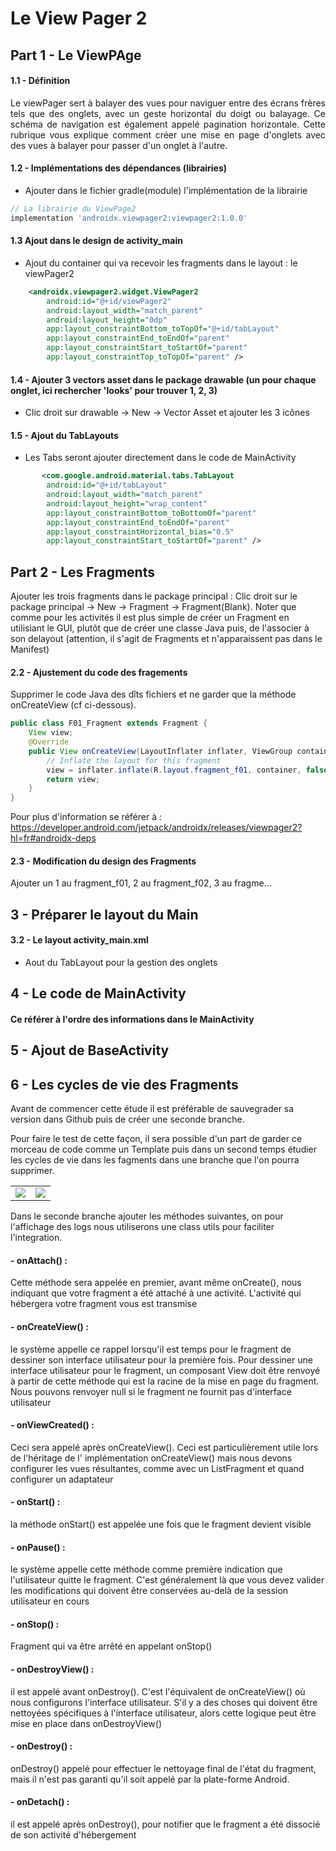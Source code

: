 # Le View Pager 2

## Part 1 - Le ViewPAge

#### 1.1 - Définition

<div align="justify">
Le viewPager sert à balayer des vues pour naviguer entre des écrans frères tels que des onglets, 
avec un geste horizontal du doigt ou balayage. Ce schéma de navigation est également appelé pagination
horizontale. Cette rubrique vous explique comment créer une mise en page d'onglets avec des vues à 
balayer pour passer d'un onglet à l'autre.
</div>

#### 1.2 - Implémentations des dépendances (librairies)

- Ajouter dans le fichier gradle(module) l'implémentation de la librairie

``` gradle
// La librairie du ViewPage2
implementation 'androidx.viewpager2:viewpager2:1.0.0'
```

#### 1.3 Ajout dans le design de activity_main

- Ajout du container qui va recevoir les fragments dans le layout : le viewPager2

``` xml
    <androidx.viewpager2.widget.ViewPager2
        android:id="@+id/viewPager2"
        android:layout_width="match_parent"
        android:layout_height="0dp"
        app:layout_constraintBottom_toTopOf="@+id/tabLayout"
        app:layout_constraintEnd_toEndOf="parent"
        app:layout_constraintStart_toStartOf="parent"
        app:layout_constraintTop_toTopOf="parent" />
``` 

#### 1.4 - Ajouter 3 vectors asset dans le package drawable (un pour chaque onglet, ici rechercher 'looks' pour trouver 1, 2, 3)

- Clic droit sur drawable → New → Vector Asset et ajouter les 3 icônes

#### 1.5 - Ajout du TabLayouts 

- Les Tabs seront ajouter directement dans le code de MainActivity

``` xml
       <com.google.android.material.tabs.TabLayout
        android:id="@+id/tabLayout"
        android:layout_width="match_parent"
        android:layout_height="wrap_content"
        app:layout_constraintBottom_toBottomOf="parent"
        app:layout_constraintEnd_toEndOf="parent"
        app:layout_constraintHorizontal_bias="0.5"
        app:layout_constraintStart_toStartOf="parent" /> 
``` 

## Part 2 - Les Fragments
Ajouter les trois fragments dans le package principal : Clic droit sur le package principal → New → Fragment → Fragment(Blank).
Noter que comme pour les activités il est plus simple de créer un Fragment en utilisiant le GUI, plutôt que de créer une classe Java
puis, de l'associer à son delayout (attention, il s'agit de Fragments et n'apparaissent pas dans le Manifest)

#### 2.2 - Ajustement du code des fragements
Supprimer le code Java des dîts fichiers et ne garder que la méthode onCreateView (cf ci-dessous).
``` java
public class F01_Fragment extends Fragment {
    View view;
    @Override
    public View onCreateView(LayoutInflater inflater, ViewGroup container, Bundle savedInstanceState) {
        // Inflate the layout for this fragment
        view = inflater.inflate(R.layout.fragment_f01, container, false);
        return view;
    }
}
```

Pour plus d'information se référer
à : https://developer.android.com/jetpack/androidx/releases/viewpager2?hl=fr#androidx-deps

#### 2.3 - Modification du design des Fragments

Ajouter un 1 au fragment_f01, 2 au fragment_f02, 3 au fragme...

## 3 - Préparer le layout du Main

#### 3.2 - Le layout activity_main.xml

- Aout du TabLayout pour la gestion des onglets

## 4 - Le code de MainActivity

#### Ce référer à l'ordre des informations dans le MainActivity

## 5 - Ajout de BaseActivity

## 6 - Les cycles de vie des Fragments

Avant de commencer cette étude il est préférable de sauvegrader sa version dans Github puis de créer
une seconde branche.

Pour faire le test de cette façon, il sera possible d'un part de garder ce morceau de code comme un
Template puis dans un second temps étudier
les cycles de vie dans les fagments dans une branche que l'on pourra supprimer.

<table><tr>
<td><img src="https://fr.linux-console.net/common-images/android-fragment-lifecycle/android-fragments-activity-450x428.png"/></td>
<td><img src="https://fr.linux-console.net/common-images/android-fragment-lifecycle/android-fragment-lifecycle-364x450.png"/></td>
</tr></table>


Dans le seconde branche ajouter les méthodes suivantes, on pour l'affichage des logs nous
utiliserons une class utils pour faciliter l'integration.

#### - onAttach() :

Cette méthode sera appelée en premier, avant même onCreate(), nous indiquant que votre fragment a
été attaché à une activité. L'activité qui hébergera votre fragment vous est transmise

#### - onCreateView() :

le système appelle ce rappel lorsqu'il est temps pour le fragment de dessiner son interface
utilisateur pour la première fois. Pour dessiner une interface utilisateur pour le fragment, un
composant View doit être renvoyé à partir de cette méthode qui est la racine de la mise en page du
fragment. Nous pouvons renvoyer null si le fragment ne fournit pas d'interface utilisateur

#### - onViewCreated() :

Ceci sera appelé après onCreateView(). Ceci est particulièrement utile lors de l'héritage de l'
implémentation onCreateView() mais nous devons configurer les vues résultantes, comme avec un
ListFragment et quand configurer un adaptateur

#### - onStart() :

la méthode onStart() est appelée une fois que le fragment devient visible

#### - onPause() :

le système appelle cette méthode comme première indication que l'utilisateur quitte le fragment.
C'est généralement là que vous devez valider les modifications qui doivent être conservées au-delà
de la session utilisateur en cours

#### - onStop() :

Fragment qui va être arrêté en appelant onStop()

#### - onDestroyView() :

il est appelé avant onDestroy(). C'est l'équivalent de onCreateView() où nous configurons
l'interface utilisateur. S'il y a des choses qui doivent être nettoyées spécifiques à l'interface
utilisateur, alors cette logique peut être mise en place dans onDestroyView()

#### - onDestroy() :

onDestroy() appelé pour effectuer le nettoyage final de l'état du fragment, mais il n'est pas
garanti qu'il soit appelé par la plate-forme Android.

#### - onDetach() :

il est appelé après onDestroy(), pour notifier que le fragment a été dissocié de son activité
d'hébergement








